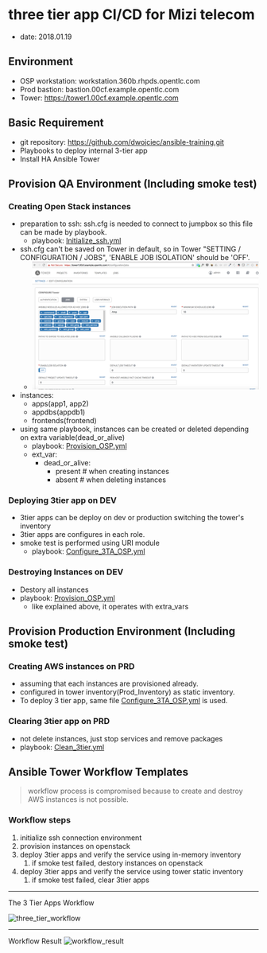 # three tier app CI/CD for Mizi telecom
- date: 2018.01.19

## Environment
- OSP workstation: workstation.360b.rhpds.opentlc.com
- Prod bastion: bastion.00cf.example.opentlc.com
- Tower: https://tower1.00cf.example.opentlc.com

## Basic Requirement
- git repository: https://github.com/dwojciec/ansible-training.git
- Playbooks to deploy internal 3-tier app
- Install HA Ansible Tower

## Provision QA Environment (Including smoke test)
### Creating Open Stack instances
- preparation to ssh: ssh.cfg is needed to connect to jumpbox so this file can be made by playbook.
  - playbook: [Initialize_ssh.yml](Initialize_ssh.yml)
- ssh.cfg can't be saved on Tower in default, so in Tower "SETTING / CONFIGURATION / JOBS", 'ENABLE JOB ISOLATION' should be 'OFF'. 
  - ![disable_job_isolation]( files/ansible1.png )
- instances: 
  - apps(app1, app2)
  - appdbs(appdb1)
  - frontends(frontend)
- using same playbook, instances can be created or deleted depending on extra variable(dead_or_alive)
  - playbook: [Provision_OSP.yml](Provision_OSP.yml)
  - ext_var: 
    - dead_or_alive:
	  - present # when creating instances
	  - absent  # when deleting instances
	  
### Deploying 3tier app on DEV
- 3tier apps can be deploy on dev or production switching the tower's inventory
- 3tier apps are configures in each role.
- smoke test is performed using URI module
  - playbook: [Configure_3TA_OSP.yml](Configure_3TA.yml)

### Destroying Instances on DEV
- Destory all instances
- playbook: [Provision_OSP.yml](Provision_OSP.yml)
  - like explained above, it operates with extra_vars
  
## Provision Production Environment (Including smoke test)
### Creating AWS instances on PRD
- assuming that each instances are provisioned already.
- configured in tower inventory(Prod_Inventory) as static inventory.
- To deploy 3 tier app, same file [Configure_3TA_OSP.yml](Configure_3TA.yml)  is used.

### Clearing 3tier app on PRD
- not delete instances, just stop services and remove packages
- playbook: [Clean_3tier.yml](Clean_3tier.yml)

## Ansible Tower Workflow Templates
  > workflow process is compromised because to create and destroy AWS instances is not possible.
### Workflow steps
  1. initialize ssh connection environment
  1. provision instances on openstack
  1. deploy 3tier apps and verify the service using in-memory inventory
	 1. if smoke test failed, destory instances on openstack
  1. deploy 3tier apps and verify the service using tower static inventory
     1. if smoke test failed, clear 3tier apps 

-----
The 3 Tier Apps Workflow

![three_tier_workflow](files/the3tier_workflow.png)

----
Workflow Result
![workflow_result](files/workflow_result.png)
